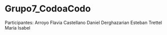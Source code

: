 # Grupo7_CodoaCodo

Participantes:
Arroyo Flavia
Castellano Daniel
Derghazarian Esteban
Trettel Maria Isabel